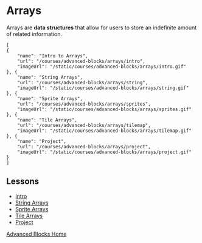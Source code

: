 # Arrays

Arrays are **data structures** that allow for users to store an indefinite amount of related information.

```codecard
[
{
    "name": "Intro to Arrays",
    "url": "/courses/advanced-blocks/arrays/intro",
    "imageUrl": "/static/courses/advanced-blocks/arrays/intro.gif"
}, {
    "name": "String Arrays",
    "url": "/courses/advanced-blocks/arrays/string",
    "imageUrl": "/static/courses/advanced-blocks/arrays/string.gif"
}, {
    "name": "Sprite Arrays",
    "url": "/courses/advanced-blocks/arrays/sprites",
    "imageUrl": "/static/courses/advanced-blocks/arrays/sprites.gif"
}, {
    "name": "Tile Arrays",
    "url": "/courses/advanced-blocks/arrays/tilemap",
    "imageUrl": "/static/courses/advanced-blocks/arrays/tilemap.gif"
}, {
    "name": "Project",
    "url": "/courses/advanced-blocks/arrays/project",
    "imageUrl": "/static/courses/advanced-blocks/arrays/project.gif"
}
]
```

## Lessons

* [Intro](/courses/advanced-blocks/arrays/intro)
* [String Arrays](/courses/advanced-blocks/arrays/string)
* [Sprite Arrays](/courses/advanced-blocks/arrays/sprites)
* [Tile Arrays](/courses/advanced-blocks/arrays/tilemap)
* [Project](/courses/advanced-blocks/arrays/project)


[Advanced Blocks Home](/courses/advanced-blocks)
